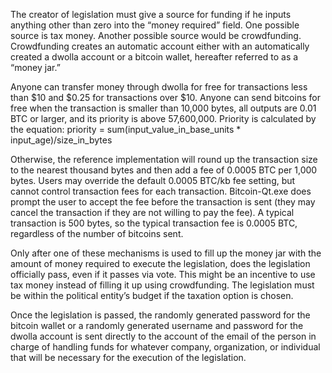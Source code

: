 The creator of legislation must give a source for funding if he inputs anything other than zero into the “money required” field. One possible source is tax money.  Another possible source would be crowdfunding. Crowdfunding creates an automatic account either with an automatically created a dwolla account or a bitcoin wallet, hereafter referred to as a “money jar.”

Anyone can transfer money through dwolla for free for transactions less than $10 and $0.25 for transactions over $10. Anyone can send bitcoins for free when the transaction is smaller than 10,000 bytes, all outputs are 0.01 BTC or larger, and its priority is above 57,600,000. Priority is calculated by the equation: priority = sum(input_value_in_base_units * input_age)/size_in_bytes

Otherwise, the reference implementation will round up the transaction size to the nearest thousand bytes and then add a fee of 0.0005 BTC per 1,000 bytes. Users may override the default 0.0005 BTC/kb fee setting, but cannot control transaction fees for each transaction. Bitcoin-Qt.exe does prompt the user to accept the fee before the transaction is sent (they may cancel the transaction if they are not willing to pay the fee). A typical transaction is 500 bytes, so the typical transaction fee is 0.0005 BTC, regardless of the number of bitcoins sent.

Only after one of these mechanisms is used to fill up the money jar with the amount of money required to execute the legislation, does the legislation officially pass, even if it passes via vote. This might be an incentive to use tax money instead of filling it up using crowdfunding. The legislation must be within the political entity’s budget if the taxation option is chosen.

Once the legislation is passed, the randomly generated password for the bitcoin wallet or a randomly generated username and password for the dwolla account is sent directly to the account of the email of the person in charge of handling funds for whatever company, organization, or individual that will be necessary for the execution of the legislation.
